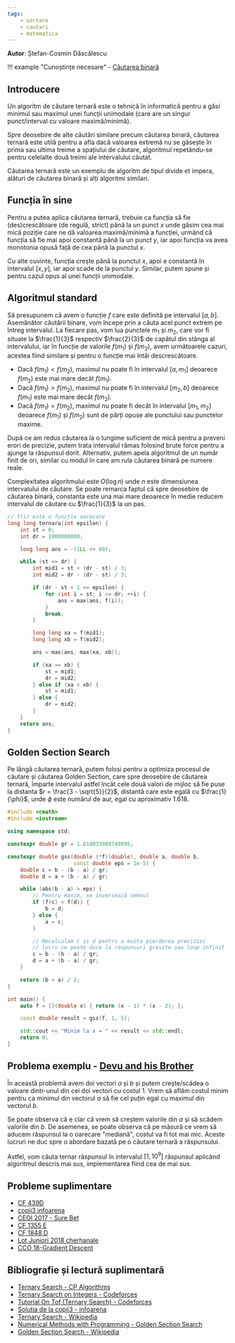 ```yaml
---
tags:
    - sortare
    - cautari
    - matematica
---
```


**Autor**: Ștefan-Cosmin Dăscălescu

!!! example "Cunoștințe necesare"
    - [Căutarea binară](../usor/binary-search.md)

## Introducere

Un algoritm de căutare ternară este o tehnică în informatică pentru a găsi
minimul sau maximul unei funcții unimodale (care are un singur punct/interval cu
valoare maximă/minimă).

Spre deosebire de alte căutări similare precum căutarea binară, căutarea ternară
este utilă pentru a afla dacă valoarea extremă nu se găsește în prima sau ultima
treime a spațiului de căutare, algoritmul repetându-se pentru celelalte două
treimi ale intervalului căutat.

Căutarea ternară este un exemplu de algoritm de tipul divide et impera, alături
de căutarea binară și alți algoritmi similari.

## Funcția în sine

Pentru a putea aplica căutarea ternară, trebuie ca funcția să fie
(des)crescătoare (de regulă, strict) până la un punct $x$ unde găsim cea mai
mică poziție care ne dă valoarea maximă/minimă a funcției, urmând că funcția să
fie mai apoi constantă până la un punct $y$, iar apoi funcția va avea monotonia
opusă față de cea până la punctul $x$.

Cu alte cuvinte, funcția crește până la punctul $x$, apoi e constantă în
intervalul $[x, y]$, iar apoi scade de la punctul $y$. Similar, putem spune și
pentru cazul opus al unei funcții unimodale.

## Algoritmul standard

Să presupunem că avem o funcție $f$ care este definită pe intervalul $[a, b]$.
Asemănător căutării binare, vom începe prin a căuta acel punct extrem pe întreg
intervalul. La fiecare pas, vom lua punctele $m_1$ și $m_2$, care vor fi situate
la $\frac{1}{3}$ respectiv $\frac{2}{3}$ de capătul din stânga al intervalului,
iar în funcție de valorile $f(m_1)$ și $f(m_2)$, avem următoarele cazuri,
acestea fiind similare și pentru o funcție mai întâi descrescătoare.

- Dacă $f(m_1) < f(m_2)$, maximul nu poate fi în intervalul $[a, m_1]$ deoarece
  $f(m_2)$ este mai mare decât $f(m_1)$.
- Dacă $f(m_1) > f(m_2)$, maximul nu poate fi în intervalul $[m_2, b]$ deoarece
  $f(m_1)$ este mai mare decât $f(m_2)$.
- Dacă $f(m_1) = f(m_2)$, maximul nu poate fi decât în intervalul $[m_1, m_2]$
  deoarece $f(m_1)$ și $f(m_2)$ sunt de părți opuse ale punctului sau punctelor
  maxime.

După ce am redus căutarea la o lungime suficient de mică pentru a preveni erori
de precizie, putem trata intervalul rămas folosind brute force pentru a ajunge
la răspunsul dorit. Alternativ, putem apela algoritmul de un număr finit de ori,
similar cu modul în care am rula căutarea binară pe numere reale.

Complexitatea algoritmului este $O(\log n)$ unde $n$ este dimensiunea
intervalului de căutare. Se poate remarca faptul că spre deosebire de căutarea
binară, constanta este una mai mare deoarece în medie reducem intervalul de
căutare cu $\frac{1}{3}$ la un pas.

```cpp
// f(i) este o funcție oarecare
long long ternara(int epsilon) {
    int st = 0;
    int dr = 1000000000;

    long long ans = -(1LL << 60);

    while (st <= dr) {
        int mid1 = st + (dr - st) / 3;
        int mid2 = dr - (dr - st) / 3;

        if (dr - st + 1 <= epsilon) {
            for (int i = st; i <= dr; ++i) {
                ans = max(ans, f(i));
            }
            break;
        }

        long long xa = f(mid1);
        long long xb = f(mid2);

        ans = max(ans, max(xa, xb));

        if (xa == xb) {
            st = mid1;
            dr = mid2;
        } else if (xa < xb) {
            st = mid1;
        } else {
            dr = mid2;
        }
    }
    return ans;
}
```

## Golden Section Search

Pe lângă căutarea ternară, putem folosi pentru a optimiza procesul de căutare și
căutarea Golden Section, care spre deosebire de căutarea ternară, împarte
intervalul astfel încât cele două valori de mijloc să fie puse la distanta $r =
\frac{3 - \sqrt{5}}{2}$, distantă care este egală cu $\frac{1}{\phi}$, unde
$\phi$ este numărul de aur, egal cu aproximativ $1.618$.

```cpp
#include <cmath>
#include <iostream>

using namespace std;

constexpr double gr = 1.618033988749895;

constexpr double gss(double (*f)(double), double a, double b,
                     const double eps = 1e-5) {
    double c = b - (b - a) / gr;
    double d = a + (b - a) / gr;

    while (abs(b - a) > eps) {
        // Pentru maxim, se inversează semnul
        if (f(c) < f(d)) {
            b = d;
        } else {
            a = c;
        }

        // Recalculam c si d pentru a evita pierderea preciziei
        // lucru ce poate duce la raspunsuri gresite sau loop infinit
        c = b - (b - a) / gr;
        d = a + (b - a) / gr;
    }

    return (b + a) / 2;
}

int main() {
    auto f = [](double x) { return (x - 1) * (x - 2); };

    const double result = gss(f, 1, 5);

    std::cout << "Minim la x = " << result << std::endl;
    return 0;
}
```

## Problema exemplu - [Devu and his Brother](https://codeforces.com/contest/439/problem/D)

În această problemă avem doi vectori $a$ și $b$ și putem crește/scădea o valoare
dintr-unul din cei doi vectori cu costul 1. Vrem să aflăm costul minim pentru
ca minimul din vectorul $a$ să fie cel puțin egal cu maximul din vectorul $b$.

Se poate observa că e clar că vrem să creștem valorile din $a$ și să scădem
valorile din $b$. De asemenea, se poate observa că pe măsură ce vrem să aducem
răspunsul la o oarecare "mediană", costul va fi tot mai mic. Aceste lucruri ne
duc spre o abordare bazată pe o căutare ternară a răspunsului.

Astfel, vom căuta ternar răspunsul în intervalul $[1, 10^9]$ răspunsul aplicând
algoritmul descris mai sus, implementarea fiind cea de mai sus.

## Probleme suplimentare

- [CF 439D](https://codeforces.com/contest/439/problem/D)
- [copii3 infoarena](https://infoarena.ro/problema/copii3)
- [CEOI 2017 - Sure
  Bet](https://csacademy.com/contest/ceoi-2017-day-1/task/sure-bet/)
- [CF 1355 E](https://codeforces.com/problemset/problem/1355/E)
- [CF 1848 D](https://codeforces.com/contest/1848/problem/D)
- [Lot Juniori 2018 cherhanale](https://kilonova.ro/problems/1626)
- [CCO 18-Gradient Descent](https://dmoj.ca/problem/cco18p4)

## Bibliografie și lectură suplimentară

- [Ternary Search - CP
  Algorithms](https://cp-algorithms.com/num_methods/ternary_search.html)
- [Ternary Search on Integers  -
  Codeforces](https://codeforces.com/blog/entry/43440)
- [Tutorial On Tof (Ternary Search) -
  Codeforces](https://codeforces.com/blog/entry/60702)
- [Solutia de la copii3 - infoarena](https://infoarena.ro/solutii/copii3)
- [Ternary Search - Wikipedia](https://en.wikipedia.org/wiki/Ternary_search)
- [Numerical Methods with Programming - Golden Section
  Search](https://drlvk.github.io/nm/section-golden-section.html)
- [Golden Section Search -
  Wikipedia](https://en.wikipedia.org/wiki/Golden-section_search)
